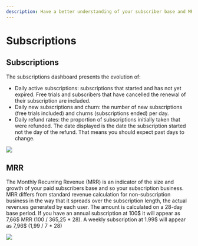 ```yaml
---
description: Have a better understanding of your subscriber base and MRR evolution
---
```


# Subscriptions

## Subscriptions

The subscriptions dashboard presents the evolution of:

* Daily active subscriptions: subscriptions that started and has not yet expired. Free trials and subscribers that have cancelled the renewal of their subscription are included.
* Daily new subscriptions and churn: the number of new subscriptions (free trials included) and churns (subscriptions ended) per day.
* Daily refund rates: the proportion of subscriptions initially taken that were refunded. The date displayed is the date the subscription started not the day of the refund. That means you should expect past days to change.

![](https://files.gitbook.com/v0/b/gitbook-x-prod.appspot.com/o/spaces%2FGgUdOzhqa07uh7nB2iZA%2Fuploads%2FMOnsT8cDOTIj9mLPrB6t%2FCapture%20d%E2%80%99e%CC%81cran%202021-10-20%20a%CC%80%2011.49.38.png?alt=media\&token=90947816-d9c4-4ad2-ad11-0b76a400d1a4)

## MRR

The Monthly Recurring Revenue (MRR) is an indicator of the size and growth of your paid subscribers base and so your subscription business. MRR differs from standard revenue calculation for non-subscription business in the way that it spreads over the subscription length, the actual revenues generated by each user. The amount is calculated on a 28-day base period. If you have an annual subscription at 100$ it will appear as 7,66$ MRR (100 / 365,25 \* 28). A weekly subscription at 1.99$ will appear as 7,96$ (1,99 / 7 \* 28)

![](https://files.gitbook.com/v0/b/gitbook-x-prod.appspot.com/o/spaces%2FGgUdOzhqa07uh7nB2iZA%2Fuploads%2FaQ6CdWLrVuPofPMMTPn3%2FCapture%20d%E2%80%99e%CC%81cran%202021-10-20%20a%CC%80%2014.11.58.png?alt=media\&token=42bf3b3f-012e-473d-92b3-b9ef9b30a3e8)
